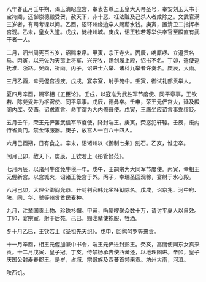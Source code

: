 八年春正月壬午朔，谒玉清昭应宫，奉表告尊上玉皇大天帝圣号，奉安刻玉天书于宝符阁，还御崇德殿受贺，赦天下，非十恶、枉法赃及己杀人者咸除之。文武官满三岁者，有司考课以闻。乙酉，诏环州缘边卒人赐薪水钱。庚寅，置清卫二指挥奉宫观。乙未，皇女入道。戊戌，徙棣州城。庚戌，诏王钦若等举供奉官至殿直有武干者一人。

二月，泗州周宪百五岁，诏赐束帛。甲寅，宗正寺火。丙辰，唃厮啰、立遵贡名马。丙寅，以元佐为天策上将军、兴元牧，赐剑履上殿，诏书不名。丁卯，遣使巡抚淮、浙路。癸酉，祈雨。丙子，诏进士六举、诸科九举者许奏名。庚辰，大雨。

三月乙酉，幸元偓宫视疾。戊戌，宴宗室，射于苑中。壬寅，御试礼部贡举人。

夏四月辛酉，赐宰相《五臣论》。壬戌，以寇准为武胜军节度使、同平章事，王钦若、陈尧叟并为枢密使、同平章事。戊辰，德彝卒。壬申，荣王元俨宫火，延及殿阁内库。癸酉，诏求直言。命丁谓为大内修葺使。戊寅，王膺坐应诏言事乖缪贬。

五月壬午，荣王元俨罢武信军节度使，降封端王。庚寅，荧惑犯轩辕。壬辰，废内侍省黄门。禁金饰服器。庚子，放宫人一百八十四人。

六月己酉朔，日有食之。辛未，诏诸州以《御制七条》刻石。乙亥，惟忠卒。

闰月己卯，赦天下。庚辰，王钦若上《彤管懿范》。

七月丙辰，以诸州牛疫免牛税一年。戊午，王嗣宗为大同军节度使。丙寅，幸相王元偓新宫。以宫城火，诏诸王徙宫于外。丙子，幸瑞圣园观稼，宴射于水心殿。

八月己卯，大理少卿阎允恭、开封判官韩允坐枉狱除名。戊戌，诏京兆、河中府、陕、同、华、虢等州贷贫民麦种。

九月，注辇国贡土物、珍珠衫帽。甲寅，唃厮啰聚众数十万，请讨平夏人以自效。丁卯，宴宗室，射于后苑。己巳，赐注辇使袍服、牲酒。

冬十月乙巳，王钦若上《圣祖先天纪》。戊申，回鹘呵罗等来贡。

十一月辛酉，相王元偓加兼中书令，端王元俨进封彭王。癸亥，高丽使同东女真来贡。十二月戊寅，皇子冠。丁亥，侍禁杨承吉使西蕃还，以地理图进。辛卯，皇子庆国公封寿春郡王。是岁，占城、宗哥族及西蕃首领来贡。坊州大雨，河溢。

陕西饥。